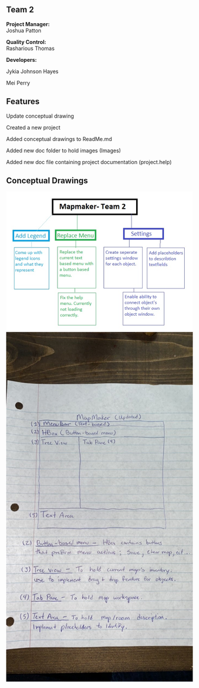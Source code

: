 ## Team 2
**Project Manager:**   
Joshua Patton

**Quality Control:**  
Rasharious Thomas 

**Developers:**  

Jykia Johnson Hayes 

Mei Perry
## Features
Update conceptual drawing

Created a new project

Added conceptual drawings to ReadMe.md

Added new doc folder to hold images (Images)

Added new doc file containing project documentation (project.help)

## Conceptual Drawings
![](doc/Images/DevelopmentMap.jpg)
![](doc/Images/ConceptualDrawingUpdate.jpg)
